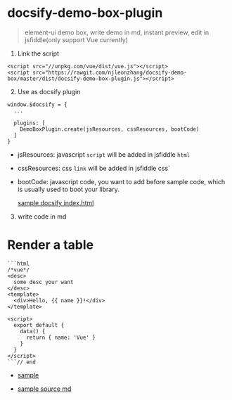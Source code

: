 # docsify-demo-box-plugin

> element-ui demo box, write demo in md, instant preview, edit in jsfiddle(only support Vue currently)

1. Link the script
```
<script src="//unpkg.com/vue/dist/vue.js"></script>
<script src="https://rawgit.com/njleonzhang/docsify-demo-box/master/dist/docsify-demo-box-plugin.js"></script>
```

2. Use as docsify plugin

```
window.$docsify = {
  ...

  plugins: [
    DemoBoxPlugin.create(jsResources, cssResources, bootCode)
  ]
}
```

* jsResources: javascript `script` will be added in jsfiddle `html`
* cssResources: css `link` will be added in jsfiddle css`
* bootCode: javascript code, you want to add before sample code, which is usually used to boot your library.

  [sample docsify index.html](https://github.com/njleonzhang/vue-data-tables-doc/blob/master/index.html)

3. write code in md

# Render a table

```
```html
/*vue*/
<desc>
  some desc your want
</desc>
<template>
  <div>Hello, {{ name }}!</div>
</template>

<script>
  export default {
    data() {
      return { name: 'Vue' }
    }
  }
</script>
```// end
```

* [sample](https://njleonzhang.github.io/vue-data-tables-doc/#/quickstart?id=hello-word)

* [sample source md](https://github.com/njleonzhang/vue-data-tables-doc/blob/master/quickstart.md#hello-word)
